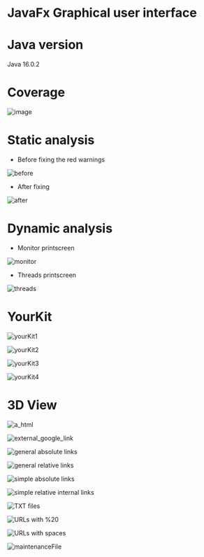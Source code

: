 # JavaFx Graphical user interface
# Java version 
Java 16.0.2
# Coverage
![image](https://user-images.githubusercontent.com/67190949/144395101-6860e4bd-01a0-4b37-82ae-8b86059ea15a.png)

# Static analysis
  - Before fixing the red warnings
  
 ![before](https://user-images.githubusercontent.com/67190949/142994301-e10d0ccd-96d6-4664-92f2-714a65d87b4c.png)
 - After fixing
 
![after](https://user-images.githubusercontent.com/67190949/142994490-4a55792d-b32e-4975-83f5-cae28966915b.png)

# Dynamic analysis
  - Monitor printscreen
 
![monitor](https://user-images.githubusercontent.com/67190949/143000750-8d0e6c5e-97af-4ced-aad3-23ccaba4210b.png)

  - Threads printscreen

![threads](https://user-images.githubusercontent.com/67190949/143000807-b84ce73c-dc27-44f3-9bed-95d058c359d8.png)


# YourKit 

![yourKit1](https://user-images.githubusercontent.com/67190949/144724487-7d080d6a-c436-471a-9661-5c2241b35ccd.png)

![yourKit2](https://user-images.githubusercontent.com/67190949/144724491-9abb0dc8-7df1-4bf8-8cce-bf2ec5226c8d.png)

![yourKit3](https://user-images.githubusercontent.com/67190949/144724496-d92b7635-54e6-4be3-bced-ba16aa68278a.png)

![yourKit4](https://user-images.githubusercontent.com/67190949/144724503-3dc2f57a-c3d1-4d31-923f-d9812aabdcf6.png)


# 3D View

![a_html](https://user-images.githubusercontent.com/67190949/146654896-ed3e9ee4-43f8-4472-a163-39c6703f946f.png)

![external_google_link](https://user-images.githubusercontent.com/67190949/146654900-80c70125-78e9-4831-a541-8ad4c740002b.png)

![general absolute links](https://user-images.githubusercontent.com/67190949/146654902-90baf264-35c5-4feb-ab5c-8e1e286c3899.png)

![general relative links](https://user-images.githubusercontent.com/67190949/146654904-5d63b981-26d3-4ea1-b43d-a04a210453fc.png)

![simple absolute links](https://user-images.githubusercontent.com/67190949/146654912-6d1e6c49-16bf-41b6-9e4f-a71947abe3d9.png)

![simple relative internal links](https://user-images.githubusercontent.com/67190949/146654915-19a9331a-5560-4e55-8259-3a5da7ed3259.png)

![TXT files](https://user-images.githubusercontent.com/67190949/146654917-91eb5f82-2796-49bf-9856-7789833a4051.png)


![URLs with %20](https://user-images.githubusercontent.com/67190949/146654919-e680bb2f-b10e-4e00-b25c-63ee298b5a99.png)

![URLs with spaces](https://user-images.githubusercontent.com/67190949/146654926-913fe34a-f03b-44c8-9785-ca8359f40d3f.png)


![maintenanceFile](https://user-images.githubusercontent.com/67190949/146654906-53eb938b-f378-460e-a248-68dc1578b700.png)
